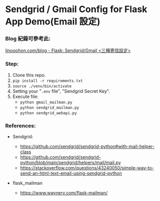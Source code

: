# Sendgrid / Gmail Config for Flask App Demo(Email 設定)
### Blog 紀錄可參考此:
[linooohon.com/blog - Flask: Sendgrid/Gmail <三種寄信設定>](https://linooohon.com/blog/posts/21/220316/Flask_Email_Setting_%E4%B8%89%E7%A8%AE%E5%AF%84%E4%BF%A1%E8%A8%AD%E5%AE%9A/)


### Step:
1. Clone this repo.
2. `pip install -r requirements.txt`
3. `source ./venv/bin/activate`
4. Setting your "`.env` file", "Sendgrid Secret Key".
5. Execute file:
   - `python gmail_mailman.py`
   - `python sendgrid_mailman.py`
   - `python sendgrid_webapi.py`

### References:

- Sendgrid:
  - https://github.com/sendgrid/sendgrid-python#with-mail-helper-class
  - https://github.com/sendgrid/sendgrid-python/blob/main/sendgrid/helpers/mail/mail.py
  - https://stackoverflow.com/questions/43240050/simple-way-to-send-an-html-text-email-using-sendgrid-python

- flask_mailman
  - https://www.waynerv.com/flask-mailman/
